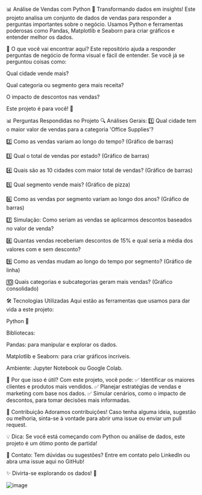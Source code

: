 📊 Análise de Vendas com Python
🎯 Transformando dados em insights! Este projeto analisa um conjunto de dados de vendas para responder a perguntas importantes sobre o negócio. Usamos Python e ferramentas poderosas como Pandas, Matplotlib e Seaborn para criar gráficos e entender melhor os dados.

📝 O que você vai encontrar aqui?
Este repositório ajuda a responder perguntas de negócio de forma visual e fácil de entender.
Se você já se perguntou coisas como:

Qual cidade vende mais?

Qual categoria ou segmento gera mais receita?

O impacto de descontos nas vendas?

Este projeto é para você! 🚀

📊 Perguntas Respondidas no Projeto
🔍 Análises Gerais:
1️⃣ Qual cidade tem o maior valor de vendas para a categoria 'Office Supplies'?

2️⃣ Como as vendas variam ao longo do tempo? (Gráfico de barras)

3️⃣ Qual o total de vendas por estado? (Gráfico de barras)

4️⃣ Quais são as 10 cidades com maior total de vendas? (Gráfico de barras)

5️⃣ Qual segmento vende mais? (Gráfico de pizza)

6️⃣ Como as vendas por segmento variam ao longo dos anos? (Gráfico de barras)

7️⃣ Simulação: Como seriam as vendas se aplicarmos descontos baseados no valor de venda?

8️⃣ Quantas vendas receberiam descontos de 15% e qual seria a média dos valores com e sem desconto?

9️⃣ Como as vendas mudam ao longo do tempo por segmento? (Gráfico de linha)

🔟 Quais categorias e subcategorias geram mais vendas? (Gráfico consolidado)

🛠️ Tecnologias Utilizadas
Aqui estão as ferramentas que usamos para dar vida a este projeto:

Python 🐍

Bibliotecas:

Pandas: para manipular e explorar os dados.

Matplotlib e Seaborn: para criar gráficos incríveis.

Ambiente: Jupyter Notebook ou Google Colab.

🌟 Por que isso é útil?
Com este projeto, você pode:
✅ Identificar os maiores clientes e produtos mais vendidos.
✅ Planejar estratégias de vendas e marketing com base nos dados.
✅ Simular cenários, como o impacto de descontos, para tomar decisões mais informadas.

🤝 Contribuição
Adoramos contribuições! Caso tenha alguma ideia, sugestão ou melhoria, sinta-se à vontade para abrir uma issue ou enviar um pull request.

💡 Dica: Se você está começando com Python ou análise de dados, este projeto é um ótimo ponto de partida!

📩 Contato: Tem dúvidas ou sugestões? Entre em contato pelo LinkedIn ou abra uma issue aqui no GitHub!

✨ Divirta-se explorando os dados! 🚀

![image](https://github.com/user-attachments/assets/f8888619-d394-4e2b-9111-b386ea4356cb)
